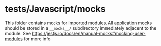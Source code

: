 # tests/Javascript/__mocks__
This folder contains mocks for imported modules. All application mocks should be stored in a `__mocks__/` subdirectory 
immediately adjacent to the module. See https://jestjs.io/docs/en/manual-mocks#mocking-user-modules for more info
